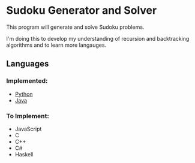 # Sudoku Generator and Solver

This program will generate and solve Sudoku problems.

I'm doing this to develop my understanding of recursion and backtracking algorithms and to learn more langauges.

## Languages

### Implemented:

- [Python](/python/)
- [Java](/java/)

### To Implement:

- JavaScript
- C
- C++
- C#
- Haskell
